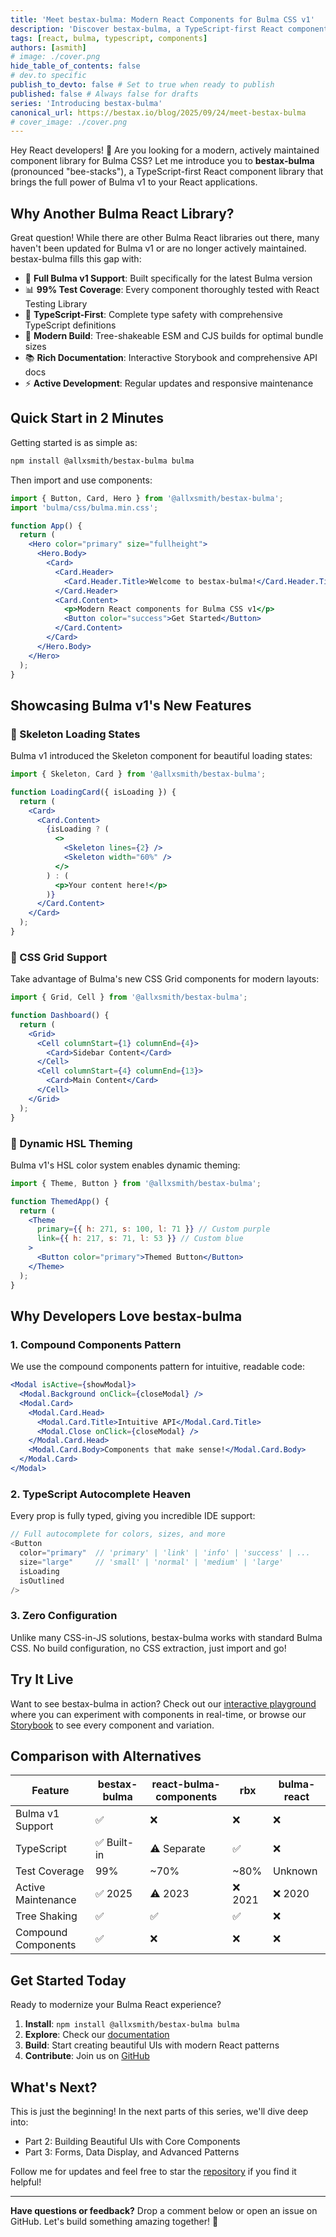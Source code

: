 ```yaml
---
title: 'Meet bestax-bulma: Modern React Components for Bulma CSS v1'
description: 'Discover bestax-bulma, a TypeScript-first React component library with 99% test coverage, built for Bulma CSS v1 with modern features like CSS Grid and HSL theming'
tags: [react, bulma, typescript, components]
authors: [asmith]
# image: ./cover.png
hide_table_of_contents: false
# dev.to specific
publish_to_devto: false # Set to true when ready to publish
published: false # Always false for drafts
series: 'Introducing bestax-bulma'
canonical_url: https://bestax.io/blog/2025/09/24/meet-bestax-bulma
# cover_image: ./cover.png
---
```


Hey React developers! 👋 Are you looking for a modern, actively maintained component library for Bulma CSS? Let me introduce you to **bestax-bulma** (pronounced "bee-stacks"), a TypeScript-first React component library that brings the full power of Bulma v1 to your React applications.

<!-- truncate -->

## Why Another Bulma React Library?

Great question! While there are other Bulma React libraries out there, many haven't been updated for Bulma v1 or are no longer actively maintained. bestax-bulma fills this gap with:

- 🎯 **Full Bulma v1 Support**: Built specifically for the latest Bulma version
- 📊 **99% Test Coverage**: Every component thoroughly tested with React Testing Library
- 🔷 **TypeScript-First**: Complete type safety with comprehensive TypeScript definitions
- 🚀 **Modern Build**: Tree-shakeable ESM and CJS builds for optimal bundle sizes
- 📚 **Rich Documentation**: Interactive Storybook and comprehensive API docs
- ⚡ **Active Development**: Regular updates and responsive maintenance

<!-- ![Component showcase](./components-demo.png) -->

## Quick Start in 2 Minutes

Getting started is as simple as:

```bash
npm install @allxsmith/bestax-bulma bulma
```

Then import and use components:

```jsx live
import { Button, Card, Hero } from '@allxsmith/bestax-bulma';
import 'bulma/css/bulma.min.css';

function App() {
  return (
    <Hero color="primary" size="fullheight">
      <Hero.Body>
        <Card>
          <Card.Header>
            <Card.Header.Title>Welcome to bestax-bulma!</Card.Header.Title>
          </Card.Header>
          <Card.Content>
            <p>Modern React components for Bulma CSS v1</p>
            <Button color="success">Get Started</Button>
          </Card.Content>
        </Card>
      </Hero.Body>
    </Hero>
  );
}
```

## Showcasing Bulma v1's New Features

### 🦴 Skeleton Loading States

Bulma v1 introduced the Skeleton component for beautiful loading states:

<!-- ![Skeleton loading demo](./skeleton-demo.gif) -->

```jsx live
import { Skeleton, Card } from '@allxsmith/bestax-bulma';

function LoadingCard({ isLoading }) {
  return (
    <Card>
      <Card.Content>
        {isLoading ? (
          <>
            <Skeleton lines={2} />
            <Skeleton width="60%" />
          </>
        ) : (
          <p>Your content here!</p>
        )}
      </Card.Content>
    </Card>
  );
}
```

### 🎨 CSS Grid Support

Take advantage of Bulma's new CSS Grid components for modern layouts:

<!-- ![Grid layout example](./grid-demo.png) -->

```jsx live
import { Grid, Cell } from '@allxsmith/bestax-bulma';

function Dashboard() {
  return (
    <Grid>
      <Cell columnStart={1} columnEnd={4}>
        <Card>Sidebar Content</Card>
      </Cell>
      <Cell columnStart={4} columnEnd={13}>
        <Card>Main Content</Card>
      </Cell>
    </Grid>
  );
}
```

### 🌈 Dynamic HSL Theming

Bulma v1's HSL color system enables dynamic theming:

```jsx live
import { Theme, Button } from '@allxsmith/bestax-bulma';

function ThemedApp() {
  return (
    <Theme
      primary={{ h: 271, s: 100, l: 71 }} // Custom purple
      link={{ h: 217, s: 71, l: 53 }} // Custom blue
    >
      <Button color="primary">Themed Button</Button>
    </Theme>
  );
}
```

## Why Developers Love bestax-bulma

### 1. Compound Components Pattern

We use the compound components pattern for intuitive, readable code:

```jsx live
<Modal isActive={showModal}>
  <Modal.Background onClick={closeModal} />
  <Modal.Card>
    <Modal.Card.Head>
      <Modal.Card.Title>Intuitive API</Modal.Card.Title>
      <Modal.Close onClick={closeModal} />
    </Modal.Card.Head>
    <Modal.Card.Body>Components that make sense!</Modal.Card.Body>
  </Modal.Card>
</Modal>
```

### 2. TypeScript Autocomplete Heaven

Every prop is fully typed, giving you incredible IDE support:

```typescript
// Full autocomplete for colors, sizes, and more
<Button
  color="primary"  // 'primary' | 'link' | 'info' | 'success' | ...
  size="large"     // 'small' | 'normal' | 'medium' | 'large'
  isLoading
  isOutlined
/>
```

### 3. Zero Configuration

Unlike many CSS-in-JS solutions, bestax-bulma works with standard Bulma CSS. No build configuration, no CSS extraction, just import and go!

## Try It Live

Want to see bestax-bulma in action? Check out our [interactive playground](https://bestax.io/playground) where you can experiment with components in real-time, or browse our [Storybook](https://bestax.io/storybook) to see every component and variation.

## Comparison with Alternatives

| Feature             | bestax-bulma | react-bulma-components | rbx     | bulma-react |
| ------------------- | ------------ | ---------------------- | ------- | ----------- |
| Bulma v1 Support    | ✅           | ❌                     | ❌      | ❌          |
| TypeScript          | ✅ Built-in  | ⚠️ Separate            | ✅      | ❌          |
| Test Coverage       | 99%          | ~70%                   | ~80%    | Unknown     |
| Active Maintenance  | ✅ 2025      | ⚠️ 2023                | ❌ 2021 | ❌ 2020     |
| Tree Shaking        | ✅           | ✅                     | ✅      | ❌          |
| Compound Components | ✅           | ❌                     | ❌      | ❌          |

## Get Started Today

Ready to modernize your Bulma React experience?

1. **Install**: `npm install @allxsmith/bestax-bulma bulma`
2. **Explore**: Check our [documentation](https://bestax.io)
3. **Build**: Start creating beautiful UIs with modern React patterns
4. **Contribute**: Join us on [GitHub](https://github.com/allxsmith/bestax)

## What's Next?

This is just the beginning! In the next parts of this series, we'll dive deep into:

- Part 2: Building Beautiful UIs with Core Components
- Part 3: Forms, Data Display, and Advanced Patterns

Follow me for updates and feel free to star the [repository](https://github.com/allxsmith/bestax) if you find it helpful!

---

**Have questions or feedback?** Drop a comment below or open an issue on GitHub. Let's build something amazing together! 🚀
